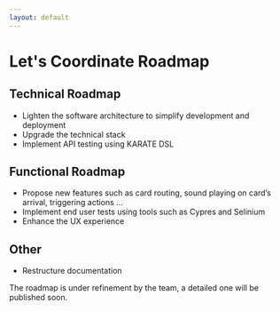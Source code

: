 ```yaml
---
layout: default
---
```


# Let's Coordinate Roadmap


## Technical Roadmap

* Lighten the software architecture to simplify development and deployment
* Upgrade the technical stack
* Implement API testing using KARATE DSL


## Functional Roadmap
 
* Propose new features such as card routing, sound playing on card’s arrival, triggering actions  …
* Implement end user tests using tools such as Cypres and Selinium
* Enhance the UX experience

## Other 

 * Restructure documentation

The roadmap is under refinement by the team, a detailed one will be published soon.
